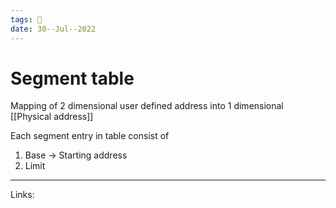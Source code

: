 ```yaml
---
tags: 🌱
date: 30--Jul--2022
---
```


# Segment table

Mapping of 2 dimensional user defined address into 1 dimensional [[Physical address]]

Each segment entry in table consist of
1. Base -> Starting address
2. Limit

---
Links: 